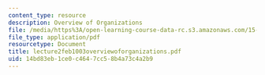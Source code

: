 ```yaml
---
content_type: resource
description: Overview of Organizations
file: /media/https%3A/open-learning-course-data-rc.s3.amazonaws.com/15-310-managerial-psychology-laboratory-spring-2003/14bd83eb1ce0c4647cc58b4a73c4a2b9_lecture2feb1003overviewoforganizations.pdf
file_type: application/pdf
resourcetype: Document
title: lecture2feb1003overviewoforganizations.pdf
uid: 14bd83eb-1ce0-c464-7cc5-8b4a73c4a2b9
---
```

